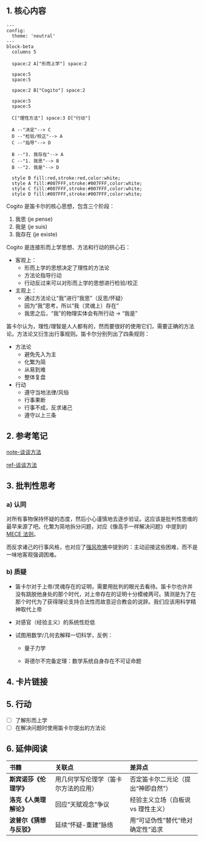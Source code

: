 ## 1. 核心内容

```mermaid
---
config:
  theme: 'neutral'
---
block-beta
  columns 5

  space:2 A["形而上学"] space:2
  
  space:5
  space:5

  space:2 B["Cogito"] space:2

  space:5
  space:5

  C["理性方法"] space:3 D["行动"] 

  A --"决定"--> C
  D --"检验/校正"--> A
  C --"指导"--> D

  B --"3. 我存在"--> A
  C --"1. 我思"--> B
  B --"2. 我是"--> D

  style B fill:red,stroke:red,color:white;
  style A fill:#007FFF,stroke:#007FFF,color:white;
  style C fill:#007FFF,stroke:#007FFF,color:white;
  style D fill:#007FFF,stroke:#007FFF,color:white;
```

Cogito 是笛卡尔的核心思想，包含三个阶段：

1. 我思 (je pense)
2. 我是 (je suis)
3. 我存在 (je existe)

Cogito 是连接形而上学思想、方法和行动的拱心石：

- 客观上：
  - 形而上学的思想决定了理性的方法论
  - 方法论指导行动
  - 行动反过来可以对形而上学的思想进行检验/校正
- 主观上：
  - 通过方法论让“我”进行“我思”（反思/怀疑）
  - 因为“我”思考，所以“我（灵魂上）存在”
  - 我思之后，“我”的物理实体会有所行动 → “我是”

笛卡尔认为，理性/理智是人人都有的，然而要很好的使用它们，需要正确的方法论。方法论又衍生出行事规则。笛卡尔分别列出了四条规则：

- 方法论
  - 避免先入为主
  - 化繁为简
  - 从易到难
  - 整体复盘
- 行动
  - 遵守当地法律/风俗
  - 行事果断
  - 行事不成，反求诸己
  - 遵守以上三条

## 2. 参考笔记

[note-谈谈方法](note-谈谈方法.md)

[ref-谈谈方法](ref-谈谈方法.md)

## 3. 批判性思考

### a) 认同

对所有事物保持怀疑的态度，然后小心谨慎地去逐步验证。这应该是批判性思维的最早来源了吧。化繁为简地拆分问题，对应《像高手一样解决问题》中提到的 [MECE 法则](card-@像高手一样解决问题-4S.md)。

而反求诸己的行事风格，也对应了[强风吹拂](blog-「强风吹拂」-何谓强大)中提到的：主动迎接这些困难，而不是一味地客观强调困难。

### b) 质疑

- 笛卡尔对于上帝/灵魂存在的证明，需要用批判的眼光去看待。笛卡尔也许并没有跳脱他身处的那个时代，对上帝存在的证明十分模棱两可。猜测是为了在那个时代为了获得理论支持合法性而故意迎合教会的说辞。我们应该用科学精神取代上帝

- 对感官（经验主义）的系统性贬低

- 试图用数学/几何去解释一切科学，反例：

  - 量子力学

  - 哥德尔不完备定理：数学系统自身存在不可证命题

## 4. 卡片链接



## 5. 行动

- [ ] 了解形而上学
- [ ] 在解决问题时使用笛卡尔提出的方法论

## 6. 延伸阅读

| 书籍                     | 关联点                               | 差异点                             |
| :----------------------- | :----------------------------------- | :--------------------------------- |
| **斯宾诺莎《伦理学》**   | 用几何学写伦理学（笛卡尔方法的应用） | 否定笛卡尔二元论（提出“神即自然”） |
| **洛克《人类理解论》**   | 回应“天赋观念”争议                   | 经验主义立场（白板说 vs 理性主义） |
| **波普尔《猜想与反驳》** | 延续“怀疑-重建”脉络                  | 用“可证伪性”替代“绝对确定性”追求   |